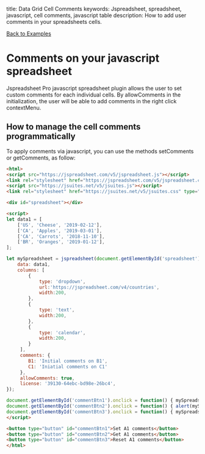 title: Data Grid Cell Comments
keywords: Jspreadsheet, spreadsheet, javascript, cell comments, javascript table
description: How to add user comments in your spreadsheets cells.

[Back to Examples](/docs/v5/examples "Back to the examples section")

# Comments on your javascript spreadsheet

Jspreadsheet Pro javascript spreadsheet plugin allows the user to set custom comments for each individual cells. By allowComments in the initialization, the user will be able to add comments in the right click contextMenu.

 

## How to manage the cell comments programmatically

To apply comments via javascript, you can use the methods setComments or getComments, as follow:

```html
<html>
<script src="https://jspreadsheet.com/v5/jspreadsheet.js"></script>
<link rel="stylesheet" href="https://jspreadsheet.com/v5/jspreadsheet.css" type="text/css" />
<script src="https://jsuites.net/v5/jsuites.js"></script>
<link rel="stylesheet" href="https://jsuites.net/v5/jsuites.css" type="text/css" />

<div id="spreadsheet"></div>

<script>
let data1 = [
    ['US', 'Cheese', '2019-02-12'],
    ['CA', 'Apples', '2019-03-01'],
    ['CA', 'Carrots', '2018-11-10'],
    ['BR', 'Oranges', '2019-01-12'],
];

let mySpreadsheet = jspreadsheet(document.getElementById('spreadsheet'), {
    data: data1,
    columns: [
        {
            type: 'dropdown',
            url:'https://jspreadsheet.com/v4/countries',
            width:200,
        },
        {
            type: 'text',
            width:200,
        },
        {
            type: 'calendar',
            width:200,
        }
     ],
     comments: {
        B1: 'Initial comments on B1',
        C1: 'Iniatial comments on C1'
     },
     allowComments: true,
     license: '39130-64ebc-bd98e-26bc4',
});

document.getElementById('commentBtn1').onclick = function() { mySpreadsheet.setComments('A1', 'Test'); };
document.getElementById('commentBtn2').onclick = function() { alert(mySpreadsheet.getComments('A1')); };
document.getElementById('commentBtn3').onclick = function() { mySpreadsheet.setComments('A1', ''); };
</script>

<button type="button" id="commentBtn1">Set A1 comments</button>
<button type="button" id="commentBtn2">Get A1 comments</button>
<button type="button" id="commentBtn3">Reset A1 comments</button>
</html>
```
